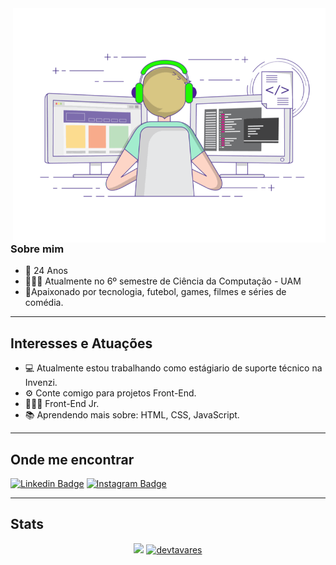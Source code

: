 <img align="right" alt="GIF" src="https://raw.githubusercontent.com/devSouvik/devSouvik/master/gif3.gif" width="500"/>

### Sobre mim
- 🎂 24 Anos
- 👨🏼‍🎓 Atualmente no 6º semestre de Ciência da Computação - UAM
- 🧾Apaixonado por tecnologia, futebol, games, filmes e séries de comédia.

---
## Interesses e Atuações
- 💻 Atualmente estou trabalhando como estágiario de suporte técnico na Invenzi.
- ⚙ Conte comigo para projetos Front-End.
- 👨🏻‍💻 Front-End Jr.
- 📚 Aprendendo mais sobre: HTML, CSS, JavaScript. 
---
## Onde me encontrar

[![Linkedin Badge](https://img.shields.io/badge/-LinkedIn-blue?style=flat-square&logo=Linkedin&logoColor=white&link=https://www.linkedin.com/in/devtavares/)](https://www.linkedin.com/in/devtavares/) [![Instagram Badge](https://img.shields.io/badge/-Instagram-blueviolet?style=flat-square&logo=Instagram&logoColor=white&link=https://www.instagram.com/spfctavares/)](https://www.instagram.com/spfctavares/)

---
## Stats

<p align = "center">
  <a href="https://github.com/devtavares"><img src="https://github-readme-stats.vercel.app/api/top-langs/?username=devtavares&layout=compact&theme=dark"/></a> 
  <a href="https://github.com/devtavares"><img src="https://github-readme-stats.vercel.app/api?username=devtavares&show_icons=true&theme=dark&include_all_commits=true&count_private=true" alt="devtavares"/></a>
</p> 







